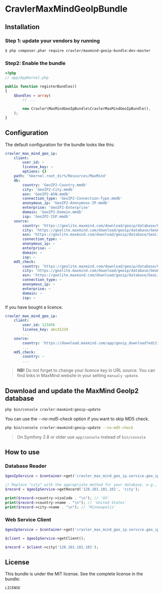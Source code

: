 # CravlerMaxMindGeoIpBundle

## Installation

### Step 1: update your vendors by running

``` bash
$ php composer.phar require cravler/maxmind-geoip-bundle:dev-master
```

### Step2: Enable the bundle

``` php
<?php
// app/AppKernel.php

public function registerBundles()
{
    $bundles = array(
        // ...

        new Cravler\MaxMindGeoIpBundle\CravlerMaxMindGeoIpBundle(),
    );
}
```

## Configuration

The default configuration for the bundle looks like this:

``` yaml
cravler_max_mind_geo_ip:
    client:
        user_id: ~
        license_key: ~
        options: {}
    path: '%kernel.root_dir%/Resources/MaxMind'
    db:
        country: 'GeoIP2-Country.mmdb'
        city: 'GeoIP2-City.mmdb'
        asn: 'GeoIP2-ASN.mmdb'
        connection_type: 'GeoIP2-Connection-Type.mmdb'
        anonymous_ip: 'GeoIP2-Anonymous-IP.mmdb'
        enterprise: 'GeoIP2-Enterprise'
        domain: 'GeoIP2-Domain.mmdb'
        isp: 'GeoIP2-ISP.mmdb'
    source:
        country: 'https://geolite.maxmind.com/download/geoip/database/GeoLite2-Country.tar.gz'
        city: 'https://geolite.maxmind.com/download/geoip/database/GeoLite2-City.tar.gz'
        asn: 'https://geolite.maxmind.com/download/geoip/database/GeoLite2-ASN.tar.gz'
        connection_type: ~
        anonymous_ip: ~
        enterprise: ~
        domain: ~
        isp: ~
    md5_check:
        country: 'https://geolite.maxmind.com/download/geoip/database/GeoLite2-Country.tar.gz.md5'
        city: 'https://geolite.maxmind.com/download/geoip/database/GeoLite2-City.tar.gz.md5'
        asn: 'https://geolite.maxmind.com/download/geoip/database/GeoLite2-ASN.tar.gz.md5'
        connection_type: ~
        anonymous_ip: ~
        enterprise: ~
        domain: ~
        isp: ~
```

If you have bought a licence.

``` yaml
cravler_max_mind_geo_ip:
    client:
        user_id: 123456
        license_key: abcd1234
        ...
    source:
        country: 'https://download.maxmind.com/app/geoip_download?edition_id=GeoIP2-Country&suffix=tar.gz&license_key=abcd1234'
        ...
    md5_check:
        country: ~
        ...
```

> **NB!** Do not forget to change your licence key in URL source. You can find links in MaxMind website in your setting `manualy update`.

## Download and update the MaxMind GeoIp2 database


``` bash
php bin/console cravler:maxmind:geoip-update
```

You can use the *--no-md5-check* option if you want to skip MD5 check.
``` bash
php bin/console cravler:maxmind:geoip-update --no-md5-check
```

> On Symfony 2.8 or older use `app/console` instead of `bin/console`

## How to use

### Database Reader

``` php
$geoIpService = $container->get('cravler_max_mind_geo_ip.service.geo_ip_service');

// Replace "city" with the appropriate method for your database, e.g., "country".
$record = $geoIpService->getRecord('128.101.101.101', 'city');

print($record->country->isoCode . "\n"); // 'US'
print($record->country->name . "\n"); // 'United States'
print($record->city->name . "\n"); // 'Minneapolis'

```

### Web Service Client

``` php
$geoIpService = $container->get('cravler_max_mind_geo_ip.service.geo_ip_service');

$client = $geoIpService->getClient();

$record = $client->city('128.101.101.101');

```

## License

This bundle is under the MIT license. See the complete license in the bundle:

```
LICENSE
```
